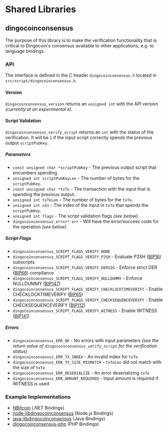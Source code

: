 Shared Libraries
================

## dingocoinconsensus

The purpose of this library is to make the verification functionality that is critical to Dingocoin's consensus available to other applications, e.g. to language bindings.

### API

The interface is defined in the C header `dingocoinconsensus.h` located in  `src/script/dingocoinconsensus.h`.

#### Version

`dingocoinconsensus_version` returns an `unsigned int` with the API version *(currently at an experimental `0`)*.

#### Script Validation

`dingocoinconsensus_verify_script` returns an `int` with the status of the verification. It will be `1` if the input script correctly spends the previous output `scriptPubKey`.

##### Parameters
- `const unsigned char *scriptPubKey` - The previous output script that encumbers spending.
- `unsigned int scriptPubKeyLen` - The number of bytes for the `scriptPubKey`.
- `const unsigned char *txTo` - The transaction with the input that is spending the previous output.
- `unsigned int txToLen` - The number of bytes for the `txTo`.
- `unsigned int nIn` - The index of the input in `txTo` that spends the `scriptPubKey`.
- `unsigned int flags` - The script validation flags *(see below)*.
- `dingocoinconsensus_error* err` - Will have the error/success code for the operation *(see below)*.

##### Script Flags
- `dingocoinconsensus_SCRIPT_FLAGS_VERIFY_NONE`
- `dingocoinconsensus_SCRIPT_FLAGS_VERIFY_P2SH` - Evaluate P2SH ([BIP16](https://github.com/bitcoin/bips/blob/master/bip-0016.mediawiki)) subscripts
- `dingocoinconsensus_SCRIPT_FLAGS_VERIFY_DERSIG` - Enforce strict DER ([BIP66](https://github.com/bitcoin/bips/blob/master/bip-0066.mediawiki)) compliance
- `dingocoinconsensus_SCRIPT_FLAGS_VERIFY_NULLDUMMY` - Enforce NULLDUMMY ([BIP147](https://github.com/bitcoin/bips/blob/master/bip-0147.mediawiki))
- `dingocoinconsensus_SCRIPT_FLAGS_VERIFY_CHECKLOCKTIMEVERIFY` - Enable CHECKLOCKTIMEVERIFY ([BIP65](https://github.com/bitcoin/bips/blob/master/bip-0065.mediawiki))
- `dingocoinconsensus_SCRIPT_FLAGS_VERIFY_CHECKSEQUENCEVERIFY` - Enable CHECKSEQUENCEVERIFY ([BIP112](https://github.com/bitcoin/bips/blob/master/bip-0112.mediawiki))
- `dingocoinconsensus_SCRIPT_FLAGS_VERIFY_WITNESS` - Enable WITNESS ([BIP141](https://github.com/bitcoin/bips/blob/master/bip-0141.mediawiki))

##### Errors
- `dingocoinconsensus_ERR_OK` - No errors with input parameters *(see the return value of `dingocoinconsensus_verify_script` for the verification status)*
- `dingocoinconsensus_ERR_TX_INDEX` - An invalid index for `txTo`
- `dingocoinconsensus_ERR_TX_SIZE_MISMATCH` - `txToLen` did not match with the size of `txTo`
- `dingocoinconsensus_ERR_DESERIALIZE` - An error deserializing `txTo`
- `dingocoinconsensus_ERR_AMOUNT_REQUIRED` - Input amount is required if WITNESS is used

### Example Implementations
- [NBitcoin](https://github.com/NicolasDorier/NBitcoin/blob/master/NBitcoin/Script.cs#L814) (.NET Bindings)
- [node-libdingocoinconsensus](https://github.com/bitpay/node-libdingocoinconsensus) (Node.js Bindings)
- [java-libdingocoinconsensus](https://github.com/dexX7/java-libdingocoinconsensus) (Java Bindings)
- [dingocoinconsensus-php](https://github.com/Bit-Wasp/dingocoinconsensus-php) (PHP Bindings)
